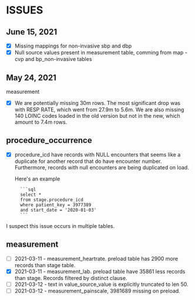 # ISSUES

## June 15, 2021


- [x] Missing mappings for non-invasive sbp and dbp
- [x] Null source values present in measurement table, comming from map - cvp and bp_non-invasive tables

## May 24, 2021

measurement

- [x] We are potentially missing 30m rows. The most significant drop was with RESP RATE, which went from 27.9m to 5.6m. We are also missing 140 LOINC codes loaded in the old version but not in the new, which amount to 7.4m rows.

## procedure_occurrence

- [x] procedure_icd have records with NULL encounters that seems like a duplicate for another record that do have encounter number. Furthermore, records with null encounters are being duplicated on load.

    Here's an example

        ```sql
        select * 
        from stage.procedure_icd
        where patient_key = 3977389
        and start_date = '2020-01-03'
        ```

I suspect this issue occurs in multiple tables.

## measurement

- [ ] 2021-03-11 - measurement_heartrate. preload table has 2900 more records than stage table.
- [x] 2021-03-11 - measurement_lab. preload table have 35861 less records than stage. Records filtered by distinct clause.
- [ ] 2021-03-12 - text in value_source_value is explicitly truncated to len 50.
- [ ] 2021-03-12 - measurement_painscale, 3981689 missing on preload.
